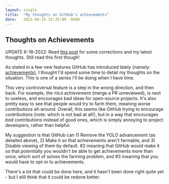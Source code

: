 ```yaml
---
layout: single
title:  "My thoughts on GitHub's achievements"
date:   2022-06-15 15:35:00 -0400
---
```


## Thoughts on Achievements

UPDATE 6-18-2022: Read [this post](/2022/06/18/github-thoughts-correction) for some corrections and my latest thoughts. Still read this first though!

As stated in a few new features GitHub has introduced lately (namely: [achievements](https://github.blog/2022-06-09-introducing-achievements-recognizing-the-many-stages-of-a-developers-coding-journey/)), I thought I'd spend some time to detail my thoughts on the situation. This is one of a series I'll be doing when I have time.

This very controversal feature is a step in the wrong direction, and then back. For example, the `YOLO` achievement (merge a PR unreviewed), is next to useless, and encourages bad ideas for open-source projects. It's also pretty easy to see that people would try to farm them, meaning worse contributions all-around. Overall, this seems like GitHub trying to encourage contributions (note: which is not bad at all!), but in a way that encourages *bad* contributions instead of good ones, which is simply annoying to project developers, rather than helpful.

My suggestion is that GitHub can 1) Remove the YOLO advancement (as detailed above), 2) Make it so that achievements aren't farmable, and 3) Disable viewing of them by default. #2 meaning that GitHub would make it so that *potentially* you wouldn't be able to get achievements more than once, which sort of solves the farming problem, and #3 meaning that you would have to opt-in to achievements.

There's a lot that could be done here, and it hasn't been done right quite yet - but I still think that it could be redone better.
